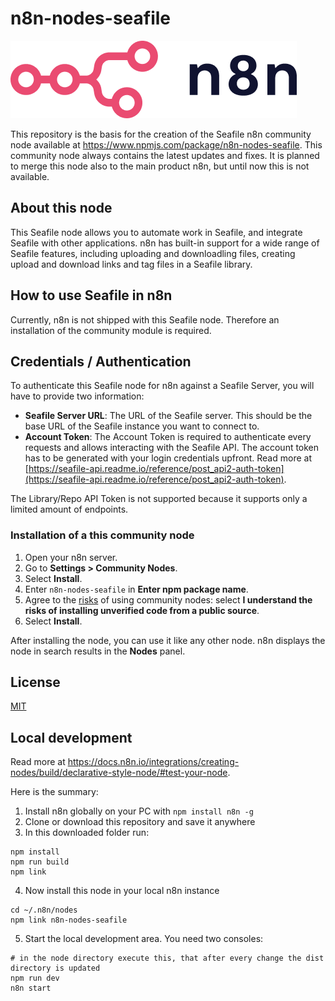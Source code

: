 # n8n-nodes-seafile

![n8n.io - Workflow Automation](https://raw.githubusercontent.com/n8n-io/n8n/master/assets/n8n-logo.png)

This repository is the basis for the creation of the Seafile n8n community node available at https://www.npmjs.com/package/n8n-nodes-seafile. This community node always contains the latest updates and fixes. It is planned to merge this node also to the main product n8n, but until now this is not available.

## About this node

This Seafile node allows you to automate work in Seafile, and integrate Seafile with other applications. n8n has built-in support for a wide range of Seafile features, including uploading and downloadling files, creating upload and download links and tag files in a Seafile library.

## How to use Seafile in n8n

Currently, n8n is not shipped with this Seafile node. Therefore an installation of the community module is required.

## Credentials / Authentication

To authenticate this Seafile node for n8n against a Seafile Server, you will have to provide two information:

- **Seafile Server URL**: The URL of the Seafile server. This should be the base URL of the Seafile instance you want to connect to.
- **Account Token**: The Account Token is required to authenticate every requests and allows interacting with the Seafile API. The account token has to be generated with your login credentials upfront. Read more at [https://seafile-api.readme.io/reference/post_api2-auth-token](https://seafile-api.readme.io/reference/post_api2-auth-token).

The Library/Repo API Token is not supported because it supports only a limited amount of endpoints.

### Installation of a this community node

1. Open your n8n server.
1. Go to **Settings > Community Nodes**.
1. Select **Install**.
1. Enter `n8n-nodes-seafile` in **Enter npm package name**.
1. Agree to the [risks](https://docs.n8n.io/integrations/community-nodes/risks/) of using community nodes: select **I understand the risks of installing unverified code from a public source**.
1. Select **Install**.

After installing the node, you can use it like any other node. n8n displays the node in search results in the **Nodes** panel.

## License

[MIT](https://github.com/n8n-io/n8n-nodes-starter/blob/master/LICENSE.md)

## Local development

Read more at https://docs.n8n.io/integrations/creating-nodes/build/declarative-style-node/#test-your-node.

Here is the summary:

1. Install n8n globally on your PC with `npm install n8n -g`
2. Clone or download this repository and save it anywhere
3. In this downloaded folder run:

```
npm install
npm run build
npm link
```

4. Now install this node in your local n8n instance

```
cd ~/.n8n/nodes
npm link n8n-nodes-seafile
```

5. Start the local development area. You need two consoles:

```
# in the node directory execute this, that after every change the dist directory is updated
npm run dev
n8n start
```
